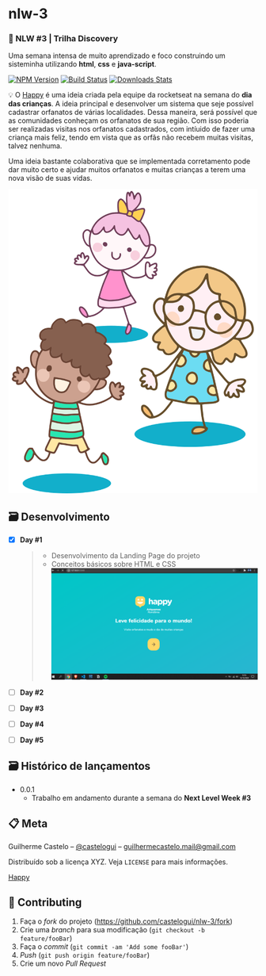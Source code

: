 # nlw-3

### 📜 NLW #3 | Trilha Discovery 
Uma semana intensa de muito aprendizado e foco construindo um sisteminha utilizando **html**, **css** e **java-script**.

[![NPM Version][npm-image]][npm-url]
[![Build Status][travis-image]][travis-url]
[![Downloads Stats][npm-downloads]][npm-url]

💡 O [Happy](https://castelogui.github.io/nlw-3/) é uma ideia criada pela equipe da rocketseat na semana do **dia das crianças**. A ideia principal e desenvolver um sistema que seje possível cadastrar orfanatos de várias localidades. Dessa maneira, será possível que as comunidades conheçam os orfanatos de sua região. Com isso poderia ser realizadas visitas nos orfanatos cadastrados, com intíuido de fazer uma criança mais feliz, tendo em vista que as orfãs não recebem muitas visitas, talvez nenhuma. 

Uma ideia bastante colaborativa que se implementada corretamento pode dar muito certo e ajudar muitos orfanatos e muitas crianças a terem uma nova visão de suas vidas.

![Happy](./public/images/bg.svg)


## 🗃 Desenvolvimento

- [x] **Day #1**
  > - Desenvolvimento da Landing Page do projeto
  > - Conceitos básicos sobre HTML e CSS 
  ![Happy day #1](./public/images/trilha/Happy_day_1.png)

- [ ] **Day #2**
  
- [ ] **Day #3**

- [ ] **Day #4**
  
- [ ] **Day #5**
  

<!-- 
## 📈 Exemplo de uso

Alguns exemplos interessantes e úteis sobre como seu projeto pode ser utilizado. Adicione blocos de códigos e, se necessário, screenshots.

_Para mais exemplos, consulte a [Wiki][wiki]._ 

## 💻 Configuração para Desenvolvimento

Descreva como instalar todas as dependências para desenvolvimento e como rodar um test-suite automatizado de algum tipo. Se necessário, faça isso para múltiplas plataformas.

```sh
make install
npm test
```
-->
## 🗃 Histórico de lançamentos

<!--  
* 0.2.1
    * MUDANÇA: Atualização de docs (código do módulo permanece inalterado)
* 0.2.0
    * MUDANÇA: Remove `setDefaultXYZ()`
    * ADD: Adiciona `init()`
* 0.1.1
    * CONSERTADO: Crash quando chama `baz()` (Obrigado @NomeDoContribuidorGeneroso!)
* 0.1.0
    * O primeiro lançamento adequado
    * MUDANÇA: Renomeia `foo()` para `bar()`
-->
* 0.0.1
    * Trabalho em andamento durante a semana do **Next Level Week #3**

## 📋 Meta

Guilherme Castelo – [@castelogui](https://twitter.com/...) – guilhermecastelo.mail@gmail.com

Distribuído sob a licença XYZ. Veja `LICENSE` para mais informações.

[Happy](https://castelogui.github.io/nlw-3/)

## 🚀 Contributing

1. Faça o _fork_ do projeto (<https://github.com/castelogui/nlw-3/fork>)
2. Crie uma _branch_ para sua modificação (`git checkout -b feature/fooBar`)
3. Faça o _commit_ (`git commit -am 'Add some fooBar'`)
4. _Push_ (`git push origin feature/fooBar`)
5. Crie um novo _Pull Request_

[npm-image]: https://img.shields.io/npm/v/datadog-metrics.svg?style=flat-square
[npm-url]: https://npmjs.org/package/datadog-metrics
[npm-downloads]: https://img.shields.io/npm/dm/datadog-metrics.svg?style=flat-square
[travis-image]: https://img.shields.io/travis/dbader/node-datadog-metrics/master.svg?style=flat-square
[travis-url]: https://travis-ci.org/dbader/node-datadog-metrics
[wiki]: https://github.com/castelogui/nlw-3/wiki
